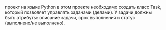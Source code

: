 проект на языке Python в этом проекте необходимо создать класс Task, который позволяет управлять задачами (делами). У задачи должны быть атрибуты: описание задачи, срок выполнения и статус (выполнено/не выполнено).
